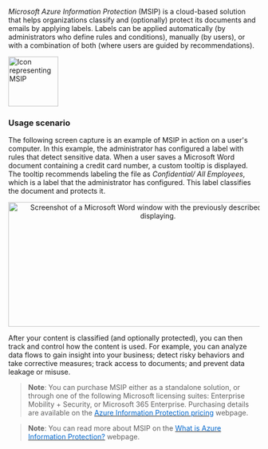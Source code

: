 

*Microsoft Azure Information Protection* (MSIP) is a cloud-based solution that helps organizations classify and (optionally) protect its documents and emails by applying labels. Labels can be applied automatically (by administrators who define rules and conditions), manually (by users), or with a combination of both (where users are guided by recommendations).




<p style="text-align:left;"><img src="../Linked_Image_Files/azureinformationprotection.png" width="100" height="100" alt="Icon representing MSIP"></p>




### Usage scenario
The following screen capture is an example of MSIP in action on a user's computer. In this example, the administrator has configured a label with rules that detect sensitive data. When a user saves a Microsoft Word document containing a credit card number, a custom tooltip is displayed. The tooltip recommends labeling the file as *Confidential/ All Employees*, which is a label that the administrator has configured. This label classifies the document and protects it.


<p style="text-align:center;"><img src="../Linked_Image_Files/info-protect-recommend-calloutsv2.png" width="600" height="250" alt="Screenshot of a Microsoft Word window with the previously described message displaying."></p>


After your content is classified (and optionally protected), you can then track and control how the content is used. For example, you can analyze data flows to gain insight into your business; detect risky behaviors and take corrective measures; track access to documents; and prevent data leakage or misuse.


> **Note**: You can purchase MSIP either as a standalone solution, or through one of the following Microsoft licensing suites:
Enterprise Mobility + Security, or Microsoft 365 Enterprise. Purchasing details are available on the <a href="https://azure.microsoft.com/en-us/pricing/details/information-protection/" target="_blank"><span style="color: #0066cc;" color="#0066cc">Azure Information Protection pricing</span></a> webpage.



> **Note**: You can read more about MSIP on the <a href="https://docs.microsoft.com/en-us/azure/information-protection/what-is-information-protection/" target="_blank"><span style="color: #0066cc;" color="#0066cc">What is Azure Information Protection?</span></a> webpage.